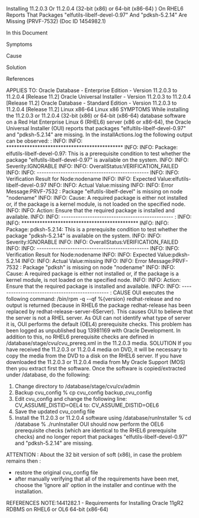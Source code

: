 Installing 11.2.0.3 Or 11.2.0.4 (32-bit (x86) or 64-bit (x86-64) ) On RHEL6 Reports That Packages "elfutils-libelf-devel-0.97" And "pdksh-5.2.14" Are Missing (PRVF-7532) (Doc ID 1454982.1)



In this Document


Symptoms



Cause



Solution



References

APPLIES TO:
Oracle Database - Enterprise Edition - Version 11.2.0.3 to 11.2.0.4 [Release 11.2]
Oracle Universal Installer - Version 11.2.0.3 to 11.2.0.4 [Release 11.2]
Oracle Database - Standard Edition - Version 11.2.0.3 to 11.2.0.4 [Release 11.2]
Linux x86-64
Linux x86
SYMPTOMS
While installing the 11.2.0.3 or 11.2.0.4 (32-bit (x86) or 64-bit (x86-64) database software on a Red Hat Enterprise Linux 6 (RHEL6) server  (x86 or x86-64),
the Oracle Universal Installer (OUI) reports that packages "elfultils-libelf-devel-0.97" and "pdksh-5.2.14" are missing.
In the installActions.log the following output can be observed:
:
INFO: INFO: *********************************************
INFO: INFO: Package: elfutils-libelf-devel-0.97: This is a prerequisite condition to test whether the package "elfutils-libelf-devel-0.97" is available on the system.
INFO: INFO: Severity:IGNORABLE
INFO: INFO: OverallStatus:VERIFICATION_FAILED
INFO: INFO: -----------------------------------------------
INFO: INFO: Verification Result for Node:nodename
INFO: INFO: Expected Value:elfutils-libelf-devel-0.97
INFO: INFO: Actual Value:missing
INFO: INFO: Error Message:PRVF-7532 : Package "elfutils-libelf-devel" is missing on node "nodename"
INFO: INFO: Cause: A required package is either not installed or, if the package is a kernel module, is not loaded on the specified node.
INFO: INFO: Action: Ensure that the required package is installed and available.
INFO: INFO: -----------------------------------------------
:
INFO: INFO: *********************************************
INFO: INFO: Package: pdksh-5.2.14: This is a prerequisite condition to test whether the package "pdksh-5.2.14" is available on the system.
INFO: INFO: Severity:IGNORABLE
INFO: INFO: OverallStatus:VERIFICATION_FAILED
INFO: INFO: -----------------------------------------------
INFO: INFO: Verification Result for Node:nodename
INFO: INFO: Expected Value:pdksh-5.2.14
INFO: INFO: Actual Value:missing
INFO: INFO: Error Message:PRVF-7532 : Package "pdksh" is missing on node "nodename"
INFO: INFO: Cause: A required package is either not installed or, if the package is a kernel module, is not loaded on the specified node.
INFO: INFO: Action: Ensure that the required package is installed and available.
INFO: INFO: -----------------------------------------------
:
CAUSE
OUI executes the following command:
/bin/rpm -q --qf %{version} redhat-release
and no output is returned (because in RHEL6 the package redhat-release has been replaced by redhat-release-server-6Server).
This causes OUI to believe that the server is not a RHEL server.
As OUI can not identify what type of server it is, OUI performs the default (OEL4) prerequisite checks.
This problem has been logged as unpublished bug 13981169 with Oracle Development.
In addition to this, no RHEL6 prerequisite checks are defined in <path>/database/stage/cvu/cvu_prereq.xml in the 11.2.0.3 media.
SOLUTION
If you have received the 11.2.0.3 or 11.2.0.4 media on DVD,
it will be necessary to copy the media from the DVD to a disk on the RHEL6 server.
If you have downloaded the 11.2.0.3 or 11.2.0.4 media from My Oracle Support (MOS) then you extract first the software.
Once the software is copied/extracted under  <path>/database, do the following:
1. Change directory to <path>/database/stage/cvu/cv/admin
2. Backup cvu_config
% cp cvu_config backup_cvu_config
3. Edit cvu_config and change the following line:
CV_ASSUME_DISTID=OEL4
to:
CV_ASSUME_DISTID=OEL6
4. Save the updated cvu_config file
5. Install the 11.2.0.3 or 11.2.0.4 software using <path>/database/runInstaller
% cd <path>/database
% ./runInstaller
OUI should now perform the OEL6 prerequisite checks (which are identical to the RHEL6 prerequisite checks) and
no longer report that packages "elfutils-libelf-devel-0.97" and "pdksh-5.2.14" are missing.
 
ATTENTION :
About the 32 bit version of soft (x86), in case the problem remains then :
- restore the original cvu_config file 
- after manually verifying that all of the requirements have been met,
choose the 'Ignore all' option in the installer and continue with the installation.
 
 
REFERENCES
NOTE:1441282.1 - Requirements for Installing Oracle 11gR2 RDBMS on RHEL6 or OL6 64-bit (x86-64)

